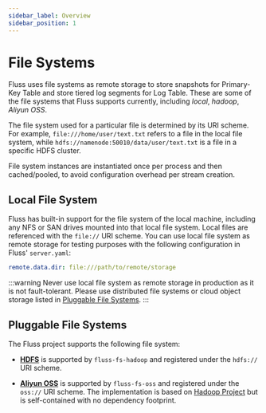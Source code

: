 ```yaml
---
sidebar_label: Overview
sidebar_position: 1
---
```


# File Systems

Fluss uses file systems as remote storage to store snapshots for Primary-Key Table and store tiered log segments for Log Table. These
are some of the file systems that Fluss supports currently, including *local*, *hadoop*, *Aliyun OSS*.

The file system used for a particular file is determined by its URI scheme. For example, `file:///home/user/text.txt` refers to a file in the local file system,
while `hdfs://namenode:50010/data/user/text.txt` is a file in a specific HDFS cluster.

File system instances are instantiated once per process and then cached/pooled, to avoid configuration overhead per stream creation.


## Local File System

Fluss has built-in support for the file system of the local machine, including any NFS or SAN drives mounted into that local file system. Local files are referenced with the `file://` URI scheme. You 
can use local file system as remote storage for testing purposes with the following configuration in Fluss' `server.yaml`:
```yaml
remote.data.dir: file:///path/to/remote/storage
```

:::warning
Never use local file system as remote storage in production as it is not fault-tolerant. Please use distributed file systems or cloud object storage listed in [Pluggable File Systems](#pluggable-file-systems).
:::

## Pluggable File Systems
The Fluss project supports the following file system:

- **[HDFS](hdfs.md)** is supported by `fluss-fs-hadoop` and registered under the `hdfs://` URI scheme.

- **[Aliyun OSS](oss.md)** is supported by `fluss-fs-oss` and registered under the `oss://` URI scheme. 
The implementation is based on [Hadoop Project](https://hadoop.apache.org/) but is self-contained with no dependency footprint.